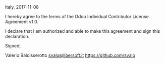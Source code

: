 Italy, 2017-11-08

I hereby agree to the terms of the Odoo Individual Contributor License
Agreement v1.0.

I declare that I am authorized and able to make this agreement and sign this
declaration.

Signed,

Valerio Baldisserotto svalo@libersoft.it https://github.com/svalo
